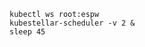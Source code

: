 <!--kubestellar-scheduler-process-start-start-->
```shell
kubectl ws root:espw
kubestellar-scheduler -v 2 &
sleep 45
```
<!--kubestellar-scheduler-process-start-end-->
